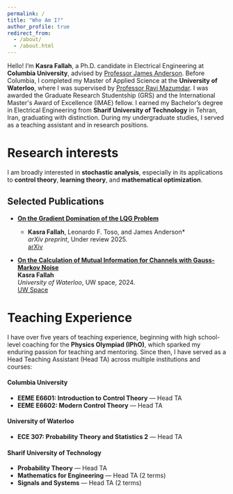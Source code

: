 ```yaml
---
permalink: /
title: "Who Am I?"
author_profile: true
redirect_from: 
  - /about/
  - /about.html
---
```


Hello! I’m **Kasra Fallah**, a Ph.D. candidate in Electrical Engineering at **Columbia University**, advised by [Professor James Anderson](https://www.columbia.edu/~ja3451/). Before Columbia, I completed my Master of Applied Science at the **University of Waterloo**, where I was supervised by [Professor Ravi Mazumdar](https://ece.uwaterloo.ca/~mazum/). I was awarded the Graduate Research Studentship (GRS) and the International Master's Award of Excellence (IMAE) fellow. I earned my Bachelor’s degree in Electrical Engineering from **Sharif University of Technology** in Tehran, Iran, graduating with distinction. During my undergraduate studies, I served as a teaching assistant and in research positions.

Research interests
======
I am broadly interested in **stochastic analysis**, especially in its applications to **control theory**, **learning theory**, and **mathematical optimization**.

## Selected Publications

- **[On the Gradient Domination of the LQG Problem](https://arxiv.org/abs/2507.09026)**  
  * **Kasra Fallah**, Leonardo F. Toso, and James Anderson*  
  _arXiv preprint_, Under review 2025.  
  [arXiv](https://arxiv.org/abs/2507.09026)
  
- **[On the Calculation of Mutual Information for Channels with Gauss-Markov Noise](https://uwspace.uwaterloo.ca/items/af4d3ce9-3e98-4ddd-bf6e-251997aa5b47)**  
  **Kasra Fallah**  
  _University of Waterloo_, UW space, 2024.  
  [UW Space](https://uwspace.uwaterloo.ca/items/af4d3ce9-3e98-4ddd-bf6e-251997aa5b47)

Teaching Experience
======
I have over five years of teaching experience, beginning with high school-level coaching for the **Physics Olympiad (IPhO)**, which sparked my enduring passion for teaching and mentoring. Since then, I have served as a Head Teaching Assistant (Head TA) across multiple institutions and courses:

#### Columbia University
- **EEME E6601: Introduction to Control Theory** — Head TA  
- **EEME E6602: Modern Control Theory** — Head TA  

#### University of Waterloo
- **ECE 307: Probability Theory and Statistics 2** — Head TA  

#### Sharif University of Technology
- **Probability Theory** — Head TA  
- **Mathematics for Engineering** — Head TA (2 terms)  
- **Signals and Systems** — Head TA (2 terms)
